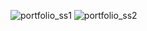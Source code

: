 ![portfolio_ss1](https://github.com/atul-nandan/Portfolio/assets/172121045/8f062f41-ae93-4a4e-8ff4-75729f79ebd9)
![portfolio_ss2](https://github.com/atul-nandan/Portfolio/assets/172121045/fe14e055-53f8-4805-8895-0d9e2cda3660)
